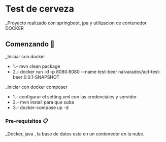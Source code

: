 # Test de cerveza

_Proyecto realizado con springboot, jpa y utilizacion de contenedor DOCKER

## Comenzando 🚀

_Iniciar con docker

+ 1.- mvn clean package
+ 2.- docker run -d -p 8080:8080 --name test-beer nalvaradov/acl-test-beer:0.0.1-SNAPSHOT

_Iniciar con docker composer
+ 1.- configurar el setting.xml con las credenciales y servidor
+ 2.- mvn install para que suba
+ 3.- docker-compose up -d


### Pre-requisitos 📋

_Docker, java , la base de datos esta en un contenedor en la nube.